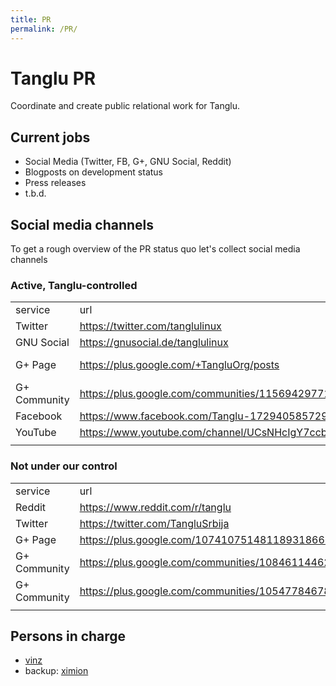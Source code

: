 ```yaml
---
title: PR
permalink: /PR/
---
```


Tanglu PR
=========

Coordinate and create public relational work for Tanglu.

Current jobs
------------

-   Social Media (Twitter, FB, G+, GNU Social, Reddit)
-   Blogposts on development status
-   Press releases
-   t.b.d.

Social media channels
---------------------

To get a rough overview of the PR status quo let's collect social media channels

### Active, Tanglu-controlled

|              |                                                             |              |            |
|--------------|-------------------------------------------------------------|--------------|------------|
| service      | url                                                         | owner        | status     |
| Twitter      | <https://twitter.com/tanglulinux>                           | vinzv        | active     |
| GNU Social   | <https://gnusocial.de/tanglulinux>                          | vinzv        | active     |
| G+ Page      | <https://plus.google.com/+TangluOrg/posts>                  | ximion, vovd | active     |
| G+ Community | <https://plus.google.com/communities/115694297712425616130> | ximion       | active     |
| Facebook     | <https://www.facebook.com/Tanglu-1729405857290142/timeline> | vinzv        | new/active |
| YouTube      | <https://www.youtube.com/channel/UCsNHcIgY7ccbq1HGC8NfuXg>  | ximion       | stalled    |
||

### Not under our control

|              |                                                             |                                           |         |
|--------------|-------------------------------------------------------------|-------------------------------------------|---------|
| service      | url                                                         | owner                                     | status  |
| Reddit       | <https://www.reddit.com/r/tanglu>                           | <https://www.reddit.com/user/CameronNemo> | stalled |
| Twitter      | <https://twitter.com/TangluSrbija>                          | ?                                         | stalled |
| G+ Page      | <https://plus.google.com/107410751481189318666/posts>       | ?                                         | dead    |
| G+ Community | <https://plus.google.com/communities/108461144627931469370> | ?                                         | dead    |
| G+ Community | <https://plus.google.com/communities/105477846787113786392> | ?                                         | dead    |
||

Persons in charge
-----------------

-   [vinz](/user:vinzv "wikilink")
-   backup: [ximion](/user:MatthiasKlumpp "wikilink")
